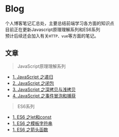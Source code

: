 # Blog
个人博客笔记汇总处，主要总结前端学习各方面的知识点  
目前正在更新Javascript原理理解系列和ES6系列  
预计后续还会加入有关```HTTP、vue```等方面的笔记。
## 文章
> JavaScript原理理解系列  
- [1. JavaScript 之递归](https://github.com/BokFang/Blog/issues/1)
- [2. JavaScript 之闭包](https://github.com/BokFang/Blog/issues/2)
- [3. JavaScript 之深拷贝与浅拷贝](https://github.com/BokFang/Blog/issues/3)
- [4. JavaScript 之事件冒泡和捕获](https://github.com/BokFang/Blog/issues/4)  
     
> ES6系列  
- [1. ES6 之let和const](https://github.com/BokFang/Blog/issues/5)
- [1. ES6 之模板字符串](https://github.com/BokFang/Blog/issues/6)
- [1. ES6 之箭头函数](https://github.com/BokFang/Blog/issues/7)
